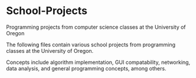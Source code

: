 # School-Projects
Programming projects from computer science classes at the University of Oregon

The following files contain various school projects from programming classes at the University of Oregon.

Concepts include algorithm implementation, GUI compatability, networking, data analysis, and general programming concepts, among others.
